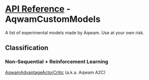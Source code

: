 # [API Reference](../API.md) - AqwamCustomModels

A list of experimental models made by Aqwam. Use at your own risk.

## Classification

### Non-Sequential + Reinforcement Learning

[AqwamAdvantageActorCritic](AqwamCustomModels/AqwamAdvantageActorCritic.md) (a.k.a. Aqwam A2C)
